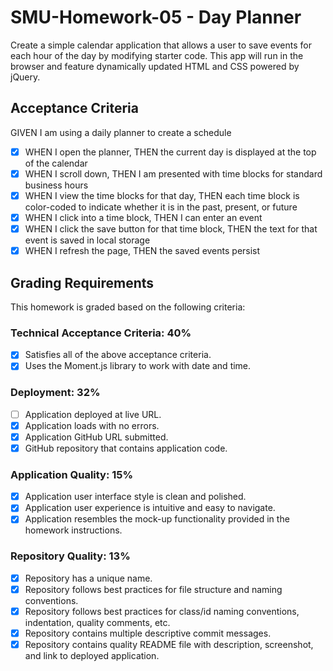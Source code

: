 # SMU-Homework-05 - Day Planner

Create a simple calendar application that allows a user to save events for each hour of the day by modifying starter code. This app will run in the browser and feature dynamically updated HTML and CSS powered by jQuery.

## Acceptance Criteria

GIVEN I am using a daily planner to create a schedule

- [X] WHEN I open the planner, THEN the current day is displayed at the top of the calendar
- [X] WHEN I scroll down, THEN I am presented with time blocks for standard business hours
- [X] WHEN I view the time blocks for that day, THEN each time block is color-coded to indicate whether it is in the past, present, or future
- [X] WHEN I click into a time block, THEN I can enter an event
- [X] WHEN I click the save button for that time block, THEN the text for that event is saved in local storage
- [X] WHEN I refresh the page, THEN the saved events persist

## Grading Requirements

This homework is graded based on the following criteria:

### Technical Acceptance Criteria: 40%

- [X] Satisfies all of the above acceptance criteria.
- [X] Uses the Moment.js library to work with date and time.

### Deployment: 32%

- [ ] Application deployed at live URL.
- [X] Application loads with no errors.
- [X] Application GitHub URL submitted.
- [X] GitHub repository that contains application code.

### Application Quality: 15%

- [X] Application user interface style is clean and polished.
- [X] Application user experience is intuitive and easy to navigate.
- [X] Application resembles the mock-up functionality provided in the homework instructions.

### Repository Quality: 13%

- [X] Repository has a unique name.
- [X] Repository follows best practices for file structure and naming conventions.
- [X] Repository follows best practices for class/id naming conventions, indentation, quality comments, etc.
- [X] Repository contains multiple descriptive commit messages.
- [X] Repository contains quality README file with description, screenshot, and link to deployed application.

